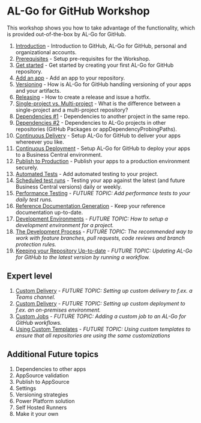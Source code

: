 # AL-Go for GitHub Workshop

This workshop shows you how to take advantage of the functionality, which is provided out-of-the-box by AL-Go for GitHub.

1. [Introduction](Introduction.md) - Introduction to GitHub, AL-Go for GitHub, personal and organizational accounts.
1. [Prerequisites](Prerequisites.md) - Setup pre-requisites for the Workshop.
1. [Get started](GetStarted.md) - Get started by creating your first AL-Go for GitHub repository.
1. [Add an app](AddAnApp.md) - Add an app to your repository.
1. [Versioning](Versioning.md) - How is AL-Go for GitHub handling versioning of your apps and your artifacts.
1. [Releasing](Releasing.md) - How to create a release and issue a hotfix.
1. [Single-project vs. Multi-project](Projects.md) - What is the difference between a single-project and a multi-project repository?
1. [Dependencies #1](Dependencies1.md) - Dependencies to another project in the same repo.
1. [Dependencies #2](Dependencies2.md) - Dependencies to AL-Go projects in other repositories (GitHub Packages or appDependencyProbingPaths).
1. [Continuous Delivery](ContinuousDelivery.md) - Setup AL-Go for GitHub to deliver your apps whereever you like.
1. [Continuous Deployment](ContinuousDeployment.md) - Setup AL-Go for GitHub to deploy your apps to a Business Central environment.
1. [Publish to Production](PublishToProduction.md) - Publish your apps to a production environment securely.
1. [Automated Tests](AutomatedTests.md) - Add automated testing to your project.
1. [Scheduled test runs](ScheduledTestRuns.md) - Testing your app against the latest (and future Business Central versions) daily or weekly.
1. [Performance Testing](PerformanceTesting.md) - *FUTURE TOPIC: Add performance tests to your daily test runs.*
1. [Reference Documentation Generation](ReferenceDoc.md) - Keep your reference documentation up-to-date.
1. [Development Environments](DevelopmentEnvironments.md) - *FUTURE TOPIC: How to setup a development environment for a project.*
1. [The Development Process](TheDevelopmentProcess.md) - *FUTURE TOPIC: The recommended way to work with feature branches, pull requests, code reviews and branch protection rules.*
1. [Keeping your Repository Up-to-date](KeepUpToDate.md) - *FUTURE TOPIC: Updating AL-Go for GitHub to the latest version by running a workflow.*

## Expert level

1. [Custom Delivery](CustomDelivery.md) - *FUTURE TOPIC: Setting up custom delivery to f.ex. a Teams channel.*
1. [Custom Delivery](CustomDeployment.md) - *FUTURE TOPIC: Setting up custom deployment to f.ex. an on-premises environment.*
1. [Custom Jobs](CustomJobs.md) - *FUTURE TOPIC: Adding a custom job to an AL-Go for GitHub workflows.*
1. [Using Custom Templates](CustomTemplates.md) - *FUTURE TOPIC: Using custom templates to ensure that all repositories are using the same customizations*

## Additional Future topics

1. Dependencies to other apps
1. AppSource validation
1. Publish to AppSource
1. Settings
1. Versioning strategies
1. Power Platform solution
1. Self Hosted Runners
1. Make it your own
